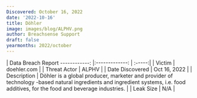 ```yaml
---
Discovered: October 16, 2022
date: '2022-10-16'
title: Döhler
image: images/blog/ALPHV.png
author: Breachsense Support
draft: false
yearmonths: 2022/october
---
```



| Data Breach Report
------------:     |:-------------:    | :-----:|
| Victim      | doehler.com      | 
| Threat Actor      | ALPHV      | 
| Date Discovered      | Oct 16, 2022      | 
| Description      | Döhler is a global producer, marketer and provider of technology -based natural ingredients and ingredient systems, i.e. food additives, for the food and beverage industries.      | 
| Leak Size      | N/A      | 

